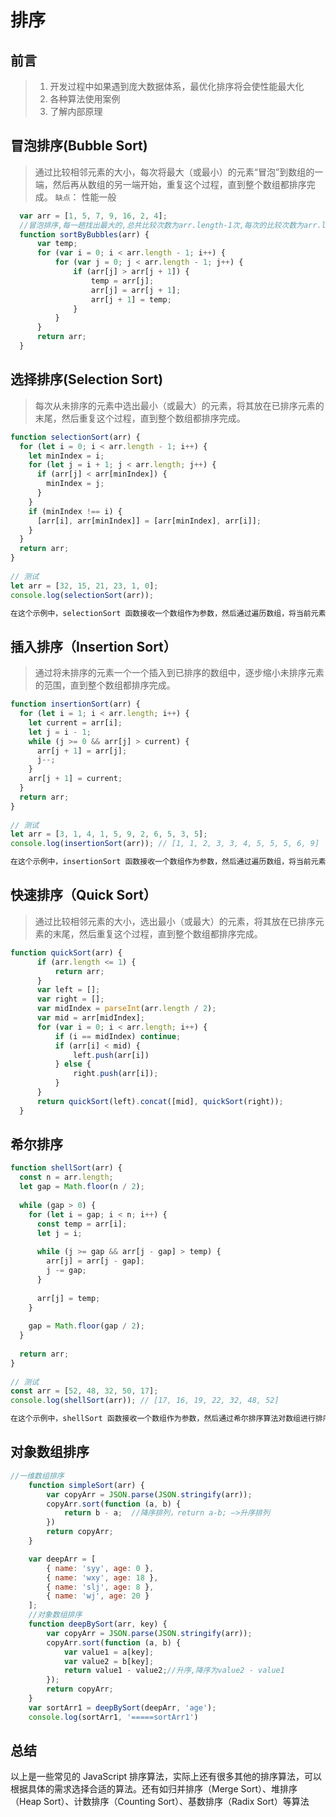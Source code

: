 # 排序

## 前言
> 1. 开发过程中如果遇到庞大数据体系，最优化排序将会使性能最大化
> 2. 各种算法使用案例
> 3. 了解内部原理

## 冒泡排序(Bubble Sort)
>通过比较相邻元素的大小，每次将最大（或最小）的元素“冒泡”到数组的一端，然后再从数组的另一端开始，重复这个过程，直到整个数组都排序完成。
`缺点`： 性能一般

```js
  var arr = [1, 5, 7, 9, 16, 2, 4];
  //冒泡排序,每一趟找出最大的,总共比较次数为arr.length-1次,每次的比较次数为arr.length-1次，依次递减
  function sortByBubbles(arr) {
      var temp;
      for (var i = 0; i < arr.length - 1; i++) {
          for (var j = 0; j < arr.length - 1; j++) {
              if (arr[j] > arr[j + 1]) {
                  temp = arr[j];
                  arr[j] = arr[j + 1];
                  arr[j + 1] = temp;
              }
          }
      }
      return arr;
  }
```

## 选择排序(Selection Sort)
> 每次从未排序的元素中选出最小（或最大）的元素，将其放在已排序元素的末尾，然后重复这个过程，直到整个数组都排序完成。

```js
function selectionSort(arr) {  
  for (let i = 0; i < arr.length - 1; i++) {  
    let minIndex = i;  
    for (let j = i + 1; j < arr.length; j++) {  
      if (arr[j] < arr[minIndex]) {  
        minIndex = j;  
      }  
    }  
    if (minIndex !== i) {  
      [arr[i], arr[minIndex]] = [arr[minIndex], arr[i]];  
    }  
  }  
  return arr;  
}  
  
// 测试  
let arr = [32, 15, 21, 23, 1, 0];  
console.log(selectionSort(arr));

在这个示例中，selectionSort 函数接收一个数组作为参数，然后通过遍历数组，将当前元素与已排序的元素进行比较，将当前元素交换到未排序元素的末尾，从而实现排序。具体来说，它从第二个元素开始，遍历已排序的元素，将当前元素与已排序的元素进行比较，找到最小的元素，然后将其交换到未排序元素的末尾。最后，该函数返回已排序的数组

```

## 插入排序（Insertion Sort）
> 通过将未排序的元素一个一个插入到已排序的数组中，逐步缩小未排序元素的范围，直到整个数组都排序完成。

```js
function insertionSort(arr) {  
  for (let i = 1; i < arr.length; i++) {  
    let current = arr[i];  
    let j = i - 1;  
    while (j >= 0 && arr[j] > current) {  
      arr[j + 1] = arr[j];  
      j--;  
    }  
    arr[j + 1] = current;  
  }  
  return arr;  
}  
  
// 测试  
let arr = [3, 1, 4, 1, 5, 9, 2, 6, 5, 3, 5];  
console.log(insertionSort(arr)); // [1, 1, 2, 3, 3, 4, 5, 5, 5, 6, 9]

在这个示例中，insertionSort 函数接收一个数组作为参数，然后通过遍历数组，将当前元素插入到已排序的子数组中，从而实现排序。具体来说，它从第二个元素开始，将其与前面的元素进行比较，如果前面的元素比当前元素大，则将前面的元素向后移动一位，直到找到一个比当前元素小的位置，然后将当前元素插入到该位置。最后，该函数返回已排序的数组
```

## 快速排序（Quick Sort）
> 通过比较相邻元素的大小，选出最小（或最大）的元素，将其放在已排序元素的末尾，然后重复这个过程，直到整个数组都排序完成。

```js
function quickSort(arr) {
      if (arr.length <= 1) {
          return arr;
      }
      var left = [];
      var right = [];
      var midIndex = parseInt(arr.length / 2);
      var mid = arr[midIndex];
      for (var i = 0; i < arr.length; i++) {
          if (i == midIndex) continue;
          if (arr[i] < mid) {
              left.push(arr[i])
          } else {
              right.push(arr[i]);
          }
      }
      return quickSort(left).concat([mid], quickSort(right));
  }
```

## 希尔排序

```js
function shellSort(arr) {  
  const n = arr.length;  
  let gap = Math.floor(n / 2);  
  
  while (gap > 0) {  
    for (let i = gap; i < n; i++) {  
      const temp = arr[i];  
      let j = i;  
  
      while (j >= gap && arr[j - gap] > temp) {  
        arr[j] = arr[j - gap];  
        j -= gap;  
      }  
  
      arr[j] = temp;  
    }  
  
    gap = Math.floor(gap / 2);  
  }  
  
  return arr;  
}  
  
// 测试  
const arr = [52, 48, 32, 50, 17];  
console.log(shellSort(arr)); // [17, 16, 19, 22, 32, 48, 52]

在这个示例中，shellSort 函数接收一个数组作为参数，然后通过希尔排序算法对数组进行排序。具体来说，它首先将数组分成若干个子序列，对每个子序列进行插入排序，然后缩小间隔直到间隔为 1，最后对整个数组进行插入排序。在插入排序过程中，使用了一个间隔 gap 来进行元素的比较和交换
```

## 对象数组排序

```js
//一维数组排序
    function simpleSort(arr) {
        var copyArr = JSON.parse(JSON.stringify(arr));
        copyArr.sort(function (a, b) {
            return b - a;  //降序排列，return a-b; —>升序排列
        })
        return copyArr;
    }

    var deepArr = [
        { name: 'syy', age: 0 },
        { name: 'wxy', age: 18 },
        { name: 'slj', age: 8 },
        { name: 'wj', age: 20 }
    ];
    //对象数组排序
    function deepBySort(arr, key) {
        var copyArr = JSON.parse(JSON.stringify(arr));
        copyArr.sort(function (a, b) {
            var value1 = a[key];
            var value2 = b[key];
            return value1 - value2;//升序,降序为value2 - value1
        });
        return copyArr;
    }
    var sortArr1 = deepBySort(deepArr, 'age');
    console.log(sortArr1, '=====sortArr1')
```


## 总结
以上是一些常见的 JavaScript 排序算法，实际上还有很多其他的排序算法，可以根据具体的需求选择合适的算法。还有如归并排序（Merge Sort）、堆排序（Heap Sort）、计数排序（Counting Sort）、基数排序（Radix Sort）等算法
